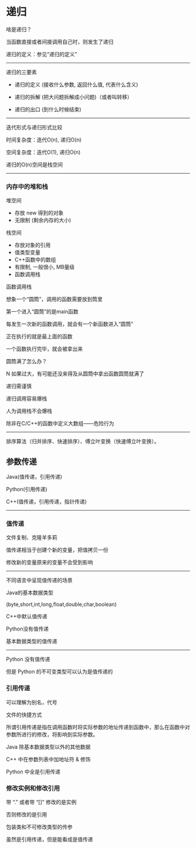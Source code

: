 # 递归

啥是递归？

当函数直接或者间接调用自己时，则发生了递归

递归的定义：参见“递归的定义”

---

递归的三要素

- 递归的定义 (接收什么参数, 返回什么值, 代表什么含义)

- 递归的拆解 (把大问题拆解成小问题)（或者叫转移）

- 递归的出口 (到什么时候结束)


---

迭代形式与递归形式比较

时间复杂度：迭代O(n), 递归O(n)

空间复杂度：迭代O(1), 递归O(n)

递归的O(n)空间是栈空间

---

### 内存中的堆和栈

堆空间

- 存放 new 得到的对象
- 无限制 (剩余内存的大小)

栈空间

- 存放对象的引用
- 值类型变量
- C++函数中的数组
- 有限制, 一般很小, MB量级
- 函数调用栈

函数调用栈

想象一个“圆筒”，调用的函数需要放到筒里

第一个进入“圆筒”的是main函数

每发生一次新的函数调用，就会有一个新函数进入“圆筒”

正在执行的就是最上面的函数

一个函数执行完毕，就会被拿出来

圆筒满了怎么办？

N 如果过大，有可能还没来得及从圆筒中拿出函数圆筒就满了

递归需谨慎

递归调用容易爆栈

人为调用栈不会爆栈

除非在C/C++的函数中定义大数组——危险行为

---

排序算法（归并排序、快速排序）、傅立叶变换（快速傅立叶变换）。

## 参数传递

Java(值传递，引用传递)

Python(引用传递)

C++(值传递，引用传递，指针传递)

---

### 值传递

文件复制、克隆羊多莉

值传递相当于创建个新的变量，把值拷贝一份

修改新的变量原来的变量不会受到影响

---

不同语言中呈现值传递的场景

Java的基本数据类型

(byte,short,int,long,float,double,char,boolean)

C++中默认值传递

Python没有值传递

基本数据类型的值传递

---

Python 没有值传递

但是 Python 的不可变类型可以认为是值传递的

### 引用传递

可以理解为别名，代号

文件的快捷方式

所谓引用传递是指在调用函数时将实际参数的地址传递到函数中，那么在函数中对参数所进行的修改，将影响到实际参数。

Java 除基本数据类型以外的其他数据

C++ 中在参数列表中加地址符 & 修饰

Python 中全是引用传递

### 修改实例和修改引用

带 “.” 或者带 “[]” 修改的是实例

否则修改的是引用

包装类和不可修改类型的传参

虽然是引用传递，但是能看成是值传递
